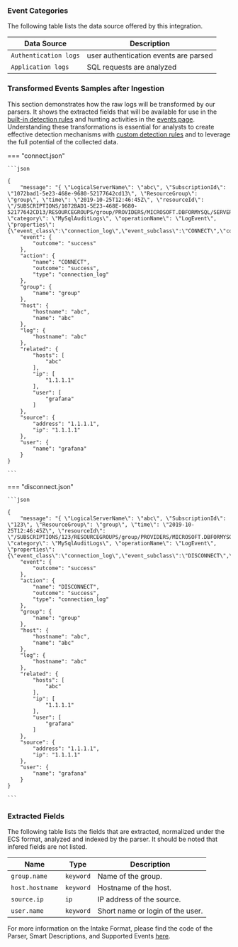 
### Event Categories


The following table lists the data source offered by this integration.

| Data Source | Description                          |
| ----------- | ------------------------------------ |
| `Authentication logs` | user authentication events are parsed |
| `Application logs` | SQL requests are analyzed |








### Transformed Events Samples after Ingestion

This section demonstrates how the raw logs will be transformed by our parsers. It shows the extracted fields that will be available for use in the [built-in detection rules](/xdr/features/detect/rules_catalog) and hunting activities in the [events page](/xdr/features/investigate/events). Understanding these transformations is essential for analysts to create effective detection mechanisms with [custom detection rules](/xdr/features/detect/sigma) and to leverage the full potential of the collected data.

=== "connect.json"

    ```json
	
    {
        "message": "{ \"LogicalServerName\": \"abc\", \"SubscriptionId\": \"1072bad1-5e23-468e-9680-52177642cd13\", \"ResourceGroup\": \"group\", \"time\": \"2019-10-25T12:46:45Z\", \"resourceId\": \"/SUBSCRIPTIONS/1072BAD1-5E23-468E-9680-52177642CD13/RESOURCEGROUPS/group/PROVIDERS/MICROSOFT.DBFORMYSQL/SERVERS/abc\", \"category\": \"MySqlAuditLogs\", \"operationName\": \"LogEvent\", \"properties\": {\"event_class\":\"connection_log\",\"event_subclass\":\"CONNECT\",\"connection_id\":7304735,\"host\":\"\",\"ip\":\"1.1.1.1\",\"user\":\"grafana\",\"db\":\"grafana\"}}",
        "event": {
            "outcome": "success"
        },
        "action": {
            "name": "CONNECT",
            "outcome": "success",
            "type": "connection_log"
        },
        "group": {
            "name": "group"
        },
        "host": {
            "hostname": "abc",
            "name": "abc"
        },
        "log": {
            "hostname": "abc"
        },
        "related": {
            "hosts": [
                "abc"
            ],
            "ip": [
                "1.1.1.1"
            ],
            "user": [
                "grafana"
            ]
        },
        "source": {
            "address": "1.1.1.1",
            "ip": "1.1.1.1"
        },
        "user": {
            "name": "grafana"
        }
    }
    	
	```


=== "disconnect.json"

    ```json
	
    {
        "message": "{ \"LogicalServerName\": \"abc\", \"SubscriptionId\": \"123\", \"ResourceGroup\": \"group\", \"time\": \"2019-10-25T12:46:45Z\", \"resourceId\": \"/SUBSCRIPTIONS/123/RESOURCEGROUPS/group/PROVIDERS/MICROSOFT.DBFORMYSQL/SERVERS/abc\", \"category\": \"MySqlAuditLogs\", \"operationName\": \"LogEvent\", \"properties\": {\"event_class\":\"connection_log\",\"event_subclass\":\"DISCONNECT\",\"connection_id\":7304732,\"host\":\"\",\"ip\":\"1.1.1.1\",\"user\":\"grafana\",\"db\":\"grafana\"}}",
        "event": {
            "outcome": "success"
        },
        "action": {
            "name": "DISCONNECT",
            "outcome": "success",
            "type": "connection_log"
        },
        "group": {
            "name": "group"
        },
        "host": {
            "hostname": "abc",
            "name": "abc"
        },
        "log": {
            "hostname": "abc"
        },
        "related": {
            "hosts": [
                "abc"
            ],
            "ip": [
                "1.1.1.1"
            ],
            "user": [
                "grafana"
            ]
        },
        "source": {
            "address": "1.1.1.1",
            "ip": "1.1.1.1"
        },
        "user": {
            "name": "grafana"
        }
    }
    	
	```





### Extracted Fields

The following table lists the fields that are extracted, normalized under the ECS format, analyzed and indexed by the parser. It should be noted that infered fields are not listed.

| Name | Type | Description                |
| ---- | ---- | ---------------------------|
|`group.name` | `keyword` | Name of the group. |
|`host.hostname` | `keyword` | Hostname of the host. |
|`source.ip` | `ip` | IP address of the source. |
|`user.name` | `keyword` | Short name or login of the user. |



For more information on the Intake Format, please find the code of the Parser, Smart Descriptions, and Supported Events [here](https://github.com/SEKOIA-IO/intake-formats/tree/main/Azure/azure-mysql).